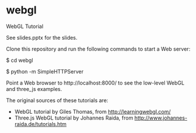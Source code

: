 # webgl
WebGL Tutorial

See slides.pptx for the slides.

Clone this repository and run the following commands to start a Web server:

$ cd webgl

$ python -m SimpleHTTPServer

Point a Web browser to http://localhost:8000/ to see the low-level WebGL and
three_js examples.

The original sources of these tutorials are:

 - WebGL tutorial by Giles Thomas, from http://learningwebgl.com/
 - Three.js WebGL tutorial by Johannes Raida, from http://www.johannes-raida.de/tutorials.htm
